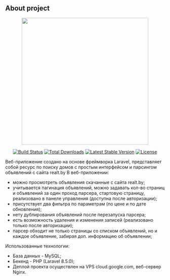 
## About project

<p align="center"><a href="https://laravel.com" target="_blank"><img src="https://raw.githubusercontent.com/laravel/art/master/logo-lockup/5%20SVG/2%20CMYK/1%20Full%20Color/laravel-logolockup-cmyk-red.svg" width="400"></a></p>

<p align="center">
<a href="https://travis-ci.org/laravel/framework"><img src="https://travis-ci.org/laravel/framework.svg" alt="Build Status"></a>
<a href="https://packagist.org/packages/laravel/framework"><img src="https://poser.pugx.org/laravel/framework/d/total.svg" alt="Total Downloads"></a>
<a href="https://packagist.org/packages/laravel/framework"><img src="https://poser.pugx.org/laravel/framework/v/stable.svg" alt="Latest Stable Version"></a>
<a href="https://packagist.org/packages/laravel/framework"><img src="https://poser.pugx.org/laravel/framework/license.svg" alt="License"></a>
</p>
<p>
Веб-приложение создано на основе фреймворка Laravel, представляет собой ресурс по поиску домов с простым интерфейсом и парсингом объявлений с сайта realt.by
В веб-приложении:
<ul>  
<li>можно просмотреть объявления скачанные с сайта realt.by;</li>
<li>учитывается пагинация объявлений, можно задавать кол-во страниц и объявлений за один проход парсера, стартовую страницу, реализовано в панеле управления (доступна после авторизации);</li>
<li> присутствует два фильтра по параметрам (по цене и по дате обновления);</li>
<li>нету дублирования объявлений после перезапуска парсера;</li>
<li>есть возможность удаления и изменения записей (реализовано только после авторизации);</li>
<li>парсер обходит не только страницы со списком объявлений, но и каждое объявление, забирая доп. информацию об объявлении;</li>
</ul>
Использованные технологии:
<ul>
<li>База данных - MySQL;</li>
<li>Бекенд - PHP (Laravel 8.5.0);</li>
<li>Деплой проекта осуществлен на VPS cloud.google.com, веб-сервер Nginx.</li>
</ul>
</p>
